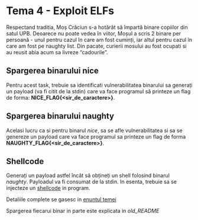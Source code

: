 # Tema 4 - Exploit ELFs

Respectand traditia, Moș Crăciun s-a hotărât să împartă binare copiilor din satul UPB. Deoarece nu poate vedea în viitor, Moșul a scris 2 binare per persoană - unul pentru cazul în care am fost cuminți, iar altul pentru cazul în care am fost pe naughty list. Din pacate, curierii mosului au fost ocupati si au reusit abia acum sa livreze “cadourile”.

## Spargerea binarului nice

Pentru acest task, trebuie sa identificati vulnerabilitatea binarului sa generați un payload (va fi citit de la stdin) care va face programul să printeze un flag de forma: **NICE_FLAG{<sir_de_caractere>}**.

## Spargerea binarului naughty

Acelasi lucru ca si pentru binarul *nice*, sa se afle vulnerabilitatea si sa se genereze un payload care va face programul sa printeze un flag de forma **NAUGHTY_FLAG{<sir_de_caractere>}**.

## Shellcode

Generați un payload astfel încât să obțineți un shell folosind binarul *naughty*. Payloadul va fi consumat de la stdin. 
In esenta, trebuie sa se injecteze un [shellcode](https://en.wikipedia.org/wiki/Shellcode) in program.

Detaliile complete se gasesc in [enuntul temei](https://github.com/btudorache/IOCLA/blob/master/tema2/Enunt_IOCLA_Tema4.pdf)

Spargerea fiecarui binar in parte este explicata in *old_README*


